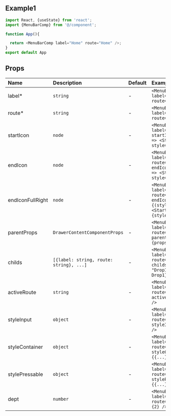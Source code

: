 ## Example1

```js
import React, {useState} from 'react';
import {MenuBarComp} from '@/component';

function App(){

  return <MenuBarComp label="Home" route="Home" />;
}
export default App
```



## Props

| Name             | Description                             | Default | Example                                                                                             |
| :--------------- | :-------------------------------------- | :------ | :-------------------------------------------------------------------------------------------------- |
| label*           | `string`                                | -       | `<MenuBarComp label="Home" route="Home" />`                                                         |
| route*           | `string`                                | -       | `<MenuBarComp label="Home" route="Home" />`                                                         |
| startIcon        | `node`                                  | -       | `<MenuBarComp label="button" startIcon={(style) => <StartIcon style={style} />}>`                   |
| endIcon          | `node`                                  | -       | `<MenuBarComp label="Home" route="Home" endIcon={(style) => <StartIcon style={style} />}>`          |
| endIconFullRight | `node`                                  | -       | `<MenuBarComp label="Home" route="Home" endIconFullRight={(style) => <StartIcon style={style} />}>` |
| parentProps      | `DrawerContentComponentProps`           | -       | `<MenuBarComp label="Home" route="Home" parentProps={props} />`                                     |
| childs           | `[{label: string, route: string}, ...]` | -       | `<MenuBarComp label="Home" route="Home" childs={[{label: "Drop1", route: Drop1}]} />`               |
| activeRoute      | `string`                                | -       | `<MenuBarComp label="Home" route="Home" activeRoute="Home" />`                                      |
| styleInput       | `object`                                | -       | `<MenuBarComp label="Home" route="Home" styleInput={{...}} />`                                      |
| styleContainer   | `object`                                | -       | `<MenuBarComp label="Home" route="Home" styleContainer={{...}} />`                                  |
| stylePressable   | `object`                                | -       | `<MenuBarComp label="Home" route="Home" stylePressable={{...}} />`                                  |
| dept             | `number`                                | -       | `<MenuBarComp label="Home" route="Home" dept={2} />`                                                |

